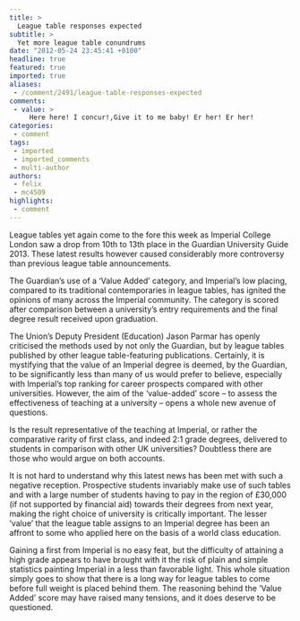 ```yaml
---
title: >
  League table responses expected
subtitle: >
  Yet more league table conundrums
date: "2012-05-24 23:45:41 +0100"
headline: true
featured: true
imported: true
aliases:
 - /comment/2491/league-table-responses-expected
comments:
 - value: >
     Here here! I concur!,Give it to me baby! Er her! Er her!
categories:
 - comment
tags:
 - imported
 - imported_comments
 - multi-author
authors:
 - felix
 - mc4509
highlights:
 - comment
---
```


League tables yet again come to the fore this week as Imperial College London saw a drop from 10th to 13th place in the Guardian University Guide 2013. These latest results however caused considerably more controversy than previous league table announcements.

The Guardian’s use of a ‘Value Added’ category, and Imperial’s low placing, compared to its traditional contemporaries in league tables, has ignited the opinions of many across the Imperial community. The category is scored after comparison between a university’s entry requirements and the final degree result received upon graduation.

The Union’s Deputy President (Education) Jason Parmar has openly criticised the methods used by not only the Guardian, but by league tables published by other league table-featuring publications. Certainly, it is mystifying that the value of an Imperial degree is deemed, by the Guardian, to be significantly less than many of us would prefer to believe, especially with Imperial’s top ranking for career prospects compared with other universities. However, the aim of the ‘value-added’ score – to assess the effectiveness of teaching at a university – opens a whole new avenue of questions.

Is the result representative of the teaching at Imperial, or rather the comparative rarity of first class, and indeed 2:1 grade degrees, delivered to students in comparison with other UK universities? Doubtless there are those who would argue on both accounts.

It is not hard to understand why this latest news has been met with such a negative reception. Prospective students invariably make use of such tables and with a large number of students having to pay in the region of £30,000 (if not supported by financial aid) towards their degrees from next year, making the right choice of university is critically important. The lesser ‘value’ that the league table assigns to an Imperial degree has been an affront to some who applied here on the basis of a world class education.

Gaining a first from Imperial is no easy feat, but the difficulty of attaining a high grade appears to have brought with it the risk of plain and simple statistics painting Imperial in a less than favorable light.
 This whole situation simply goes to show that there is a long way for league tables to come before full weight is placed behind them. The reasoning behind the ‘Value Added’ score may have raised many tensions, and it does deserve to be questioned.
